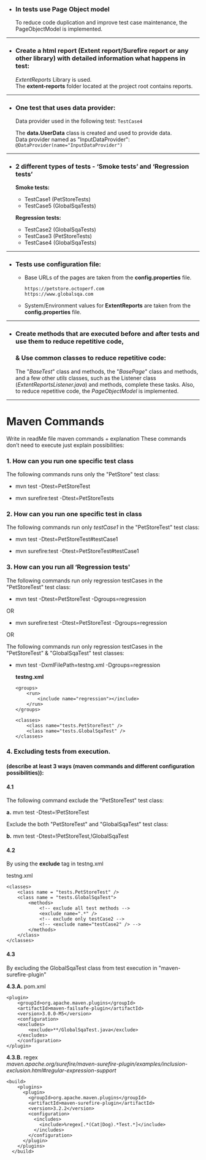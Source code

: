 * ### In tests use Page Object model  

    To reduce code duplication and improve test case maintenance, the PageObjectModel is implemented.

---

* ### Create a html report (Extent report/Surefire report or any other library) with detailed information what happens in test:

    *ExtentReports* Library is used.  
    The **extent-reports** folder located at the project root contains reports.
        
---

* ### One test that uses data provider: 

    Data provider used in the following test: ``TestCase4`` 

    The **data.UserData** class is created and used to provide data.  
    Data provider named as "InputDataProvider":
    ```@DataProvider(name="InputDataProvider")```

---

* ### 2 different types of tests - ‘Smoke tests’ and ‘Regression tests’  

    **Smoke tests:**
    - TestCase1 (PetStoreTests) 
    - TestCase5 (GlobalSqaTests)  

    **Regression tests:**  
    - TestCase2 (GlobalSqaTests)
    - TestCase3 (PetStoreTests) 
    - TestCase4 (GlobalSqaTests)

---

* ### Tests use configuration file:

    - Base URLs of the pages are taken from the **config.properties** file.  

        ```https://petstore.octoperf.com```  
        ```https://www.globalsqa.com```

    - System/Environment values for **ExtentReports** are taken from the **config.properties** file.

---

* ### Create methods that are executed before and after tests and use them to reduce repetitive code,
    ### & Use common classes to reduce repetitive code:

    The "*BaseTest*" class and methods, the "*BasePage*" class and methods, and a few other *utils* classes, such as the Listener class (*ExtentReportsListener.java*) and methods, complete these tasks. Also, to reduce repetitive code, the *PageObjectModel* is implemented.

---


# Maven Commands  

Write in readMe file maven commands + explanation 
These commands don’t need to execute just explain possibilities:


### 1. How can you run one specific test class  

The following commands runs only the "PetStore" test class:  

- mvn test -Dtest=PetStoreTest

- mvn surefire:test -Dtest=PetStoreTests


### 2. How can you run one specific test in class  

The following commands run only *testCase1* in the "PetStoreTest" test class:

- mvn test -Dtest=PetStoreTest#testCase1

- mvn surefire:test -Dtest=PetStoreTest#testCase1


### 3. How can you run all ‘Regression tests'  

The following commands run only regression testCases in the "PetStoreTest" test class:

- mvn test -Dtest=PetStoreTest -Dgroups=regression

OR

- mvn surefire:test -Dtest=PetStoreTest -Dgroups=regression 

OR

The following commands run only regression testCases in the "PetStoreTest" & "GlobalSqaTest" test classes:

- mvn test -DxmlFilePath=testng.xml -Dgroups=regression

    **testng.xml**
    ```  
    <groups>
        <run>
            <include name="regression"></include>
        </run>
    </groups>

    <classes>
        <class name="tests.PetStoreTest" />
        <class name="tests.GlobalSqaTest" />
    </classes>

    ```


### 4. Excluding tests from execution.
#### (describe at least 3 ways (maven commands and different configuration possibilities)):  


#### 4.1

The following command exclude the "PetStoreTest" test class:  

**a.**  mvn test -Dtest=!PetStoreTest


Exclude the both "PetStoreTest" and "GlobalSqaTest" test class:

**b.** mvn test -Dtest=!PetStoreTest,!GlobalSqaTest



#### 4.2

By using the **exclude** tag in testng.xml

testng.xml  

```
<classes>
    <class name = "tests.PetStoreTest" />
    <class name = "tests.GlobalSqaTest">
        <methods>
            <!-- exclude all test methods -->
            <exclude name=".*" />
            <!-- exclude only testCase2 -->
            <!-- <exclude name="testCase2" /> -->
        </methods>
    </class>
</classes>

```


#### 4.3

By excluding the GlobalSqaTest class from test execution in "maven-surefire-plugin"  

**4.3.A.** pom.xml

```
<plugin>
    <groupId>org.apache.maven.plugins</groupId>
    <artifactId>maven-failsafe-plugin</artifactId>
    <version>3.0.0-M5</version>
    <configuration>
    <excludes>
        <exclude>**/GlobalSqaTest.java</exclude>
    </excludes>
    </configuration>
</plugin>

```


**4.3.B.** regex  
*maven.apache.org/surefire/maven-surefire-plugin/examples/inclusion-exclusion.html#regular-expression-support*


```
<build>
    <plugins>
      <plugin>
        <groupId>org.apache.maven.plugins</groupId>
        <artifactId>maven-surefire-plugin</artifactId>
        <version>3.2.2</version>
        <configuration>
          <includes>
            <include>%regex[.*(Cat|Dog).*Test.*]</include>
          </includes>
        </configuration>
      </plugin>
    </plugins>
  </build>
```
